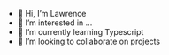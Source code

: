- 👋 Hi, I’m Lawrence
- 👀 I’m interested in ...
- 🌱 I’m currently learning Typescript
- 💞️ I’m looking to collaborate on projects

